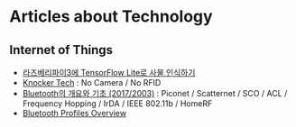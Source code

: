# Articles about Technology

## Internet of Things 

- [라즈베리파이3에 TensorFlow Lite로 사물 인식하기](https://blog.naver.com/cosmosjs/222039217564)
- [Knocker Tech](https://blog.naver.com/with_msip/221664856027) : No Camera / No RFID 
- [Bluetooth의 개요와 기초 (2017/2003)](https://rakuraku.tistory.com/192?category=697188) : Piconet / Scatternet / SCO / ACL / Frequency Hopping / IrDA / IEEE 802.11b / HomeRF
- [Bluetooth Profiles Overview](https://rakuraku.tistory.com/159?category=697188)  

